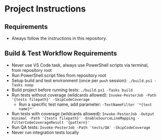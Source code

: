 # Project Instructions

## Requirements
- Always follow the instructions in this repository.

## Build & Test Workflow Requirements
- Never use VS Code task, always use PowerShell scripts via terminal, from repository root
- Run PowerShell script files from repository root
- Setup build and test environment (once per `pwsh` session): `./build.ps1 -Tasks noop`
- Build project before running tests: `./build.ps1 -Tasks build`
- Run tests without coverage (wildcards allowed): `Invoke-PesterJob -Path '{tests filepath}' -SkipCodeCoverage`
  - Run a specific test name, add parameter: `-TestNameFilter '*{test name}*'`
- Run tests with coverage (wildcards allowed): `Invoke-PesterJob -Output minimal -Path '{tests filepath}' -EnableSourceLineMapping -FilterCodeCoverageResult '{pattern}'`
- Run QA tests: `Invoke-PesterJob -Path 'tests/QA' -SkipCodeCoverage`
- Never run integration tests locally
